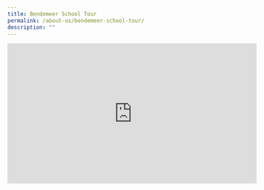 ```yaml
---
title: Bendemeer School Tour
permalink: /about-us/bendemeer-school-tour/
description: ""
---
```


<div class="bp-youtube">

<iframe width="560" height="315" src="https://www.youtube.com/embed/F5O1tTR8CQ4" title="YouTube video player" frameborder="0" allow="accelerometer; autoplay; clipboard-write; encrypted-media; gyroscope; picture-in-picture" allowfullscreen></iframe>

</div>